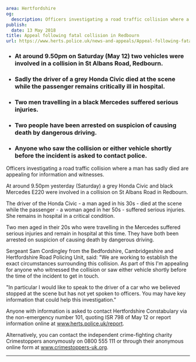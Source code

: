 ```yaml
area: Hertfordshire
og:
  description: Officers investigating a road traffic collision where a man has sadly died are appealing for information and witnesses.
publish:
  date: 13 May 2018
title: Appeal following fatal collision in Redbourn
url: https://www.herts.police.uk/news-and-appeals/Appeal-following-fatal-collision-in-Redbourn
```

* ### At around 9.50pm on Saturday (May 12) two vehicles were involved in a collision in St Albans Road, Redbourn.

 * ### Sadly the driver of a grey Honda Civic died at the scene while the passenger remains critically ill in hospital.

 * ### Two men travelling in a black Mercedes suffered serious injuries.

 * ### Two people have been arrested on suspicion of causing death by dangerous driving.

 * ### Anyone who saw the collision or either vehicle shortly before the incident is asked to contact police.

Officers investigating a road traffic collision where a man has sadly died are appealing for information and witnesses.

At around 9.50pm yesterday (Saturday) a grey Honda Civic and black Mercedes E220 were involved in a collision on St Albans Road in Redbourn.

The driver of the Honda Civic - a man aged in his 30s - died at the scene while the passenger - a woman aged in her 50s - suffered serious injuries. She remains in hospital in a critical condition.

Two men aged in their 20s who were travelling in the Mercedes suffered serious injuries and remain in hospital at this time. They have both been arrested on suspicion of causing death by dangerous driving.

Sergeant Sam Cordingley from the Bedfordshire, Cambridgeshire and Hertfordshire Road Policing Unit, said: "We are working to establish the exact circumstances surrounding this collision. As part of this I'm appealing for anyone who witnessed the collision or saw either vehicle shortly before the time of the incident to get in touch.

"In particular I would like to speak to the driver of a car who we believed stopped at the scene but has not yet spoken to officers. You may have key information that could help this investigation."

Anyone with information is asked to contact Hertfordshire Constabulary via the non-emergency number 101, quoting ISR 798 of May 12 or report information online at www.herts.police.uk/report.

Alternatively, you can contact the independent crime-fighting charity Crimestoppers anonymously on 0800 555 111 or through their anonymous online form at www.crimestoppers-uk.org.

** **
